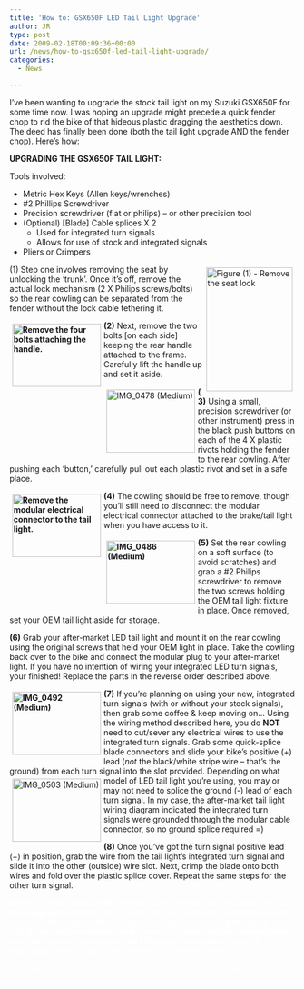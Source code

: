 ```yaml
---
title: 'How to: GSX650F LED Tail Light Upgrade'
author: JR
type: post
date: 2009-02-18T00:09:36+00:00
url: /news/how-to-gsx650f-led-tail-light-upgrade/
categories:
  - News

---
```

I’ve been wanting to upgrade the stock tail light on my Suzuki GSX650F for some time now. I was hoping an upgrade might precede a quick fender chop to rid the bike of that hideous plastic dragging the aesthetics down. The deed has finally been done (both the tail light upgrade AND the fender chop). Here’s how:

**UPGRADING THE GSX650F TAIL LIGHT:**

Tools involved:

  * Metric Hex Keys (Allen keys/wrenches)
  * #2 Phillips Screwdriver
  * Precision screwdriver (flat or philips) – or other precision tool
  * (Optional) [Blade] Cable splices X 2 
      * Used for integrated turn signals
      * Allows for use of stock and integrated signals
  * Pliers or Crimpers

[<img style="display: inline; margin: 5px; border-width: 0px;" title="Figure (1) - Remove the seat lock" src="http://liveaverage.com/wp-content/themes/mimbo2.2/images/img-0482medium-thumb.jpg" border="0" alt="Figure (1) - Remove the seat lock" width="152" height="218" align="right" />][1](1) Step one involves removing the seat by unlocking the ‘trunk’. Once it’s off, remove the actual lock mechanism (2 X Philips screws/bolts) so the rear cowling can be separated from the fender without the lock cable tethering it.

[**<img style="display: inline; margin: 5px; border-width: 0px;" title="Remove the four bolts attaching the handle." src="http://liveaverage.com/wp-content/themes/mimbo2.2/images/img-0474medium-thumb.jpg" border="0" alt="Remove the four bolts attaching the handle." width="156" height="111" align="left" />**][2]**(2)** Next, remove the two bolts [on each side] keeping the rear handle attached to the frame. Carefully lift the handle up and set it aside.

[<img style="display: inline; margin: 5px; border: 0px;" title="IMG_0478 (Medium)" src="http://liveaverage.com/wp-content/themes/mimbo2.2/images/img-0478medium-thumb.jpg" border="0" alt="IMG_0478 (Medium)" width="156" height="111" align="left" />][3] **(3)** Using a small, precision screwdriver (or other instrument) press in the black push buttons on each of the 4 X plastic rivots holding the fender to the rear cowling. After pushing each ‘button,’ carefully pull out each plastic rivot and set in a safe place.

[**<img style="display: inline; margin: 5px; border: 0px;" title="Remove the modular electrical connector to the tail light." src="http://liveaverage.com/wp-content/themes/mimbo2.2/images/img-0484medium-thumb.jpg" border="0" alt="Remove the modular electrical connector to the tail light." width="156" height="111" align="left" />**][4] **(4)** The cowling should be free to remove, though you’ll still need to disconnect the modular electrical connector attached to the brake/tail light when you have access to it.

**[<img style="display: inline; margin: 5px; border: 0px;" title="IMG_0486 (Medium)" src="http://liveaverage.com/wp-content/themes/mimbo2.2/images/img-0486medium-thumb.jpg" border="0" alt="IMG_0486 (Medium)" width="156" height="111" align="left" />][5] (5)** Set the rear cowling on a soft surface (to avoid scratches) and grab a #2 Philips screwdriver to remove the two screws holding the OEM tail light fixture in place. Once removed, set your OEM tail light aside for storage.

**(6)** Grab your after-market LED tail light and mount it on the rear cowling using the original screws that held your OEM light in place. Take the cowling back over to the bike and connect the modular plug to your after-market light. If you have no intention of wiring your integrated LED turn signals, your finished! Replace the parts in the reverse order described above.

<!--more-->

**[<img style="display: inline; margin: 5px; border: 0px;" title="IMG_0492 (Medium)" src="http://liveaverage.com/wp-content/themes/mimbo2.2/images/img-0492medium-thumb.jpg" border="0" alt="IMG_0492 (Medium)" width="156" height="111" align="left" />][6] (7)** If you’re planning on using your new, integrated turn signals (with or without your stock signals), then grab some coffee & keep moving on… Using the wiring method described here, you do **NOT** need to cut/sever any electrical wires to use the integrated turn signals. Grab some quick-splice blade connectors and slide your bike’s positive (+) lead (_not_ the black/white stripe wire – that’s the ground) from each turn signal into the slot provided. Depending on what model of LED tail light you’re [<img style="display: inline; margin: 5px; border: 0px;" title="IMG_0503 (Medium)" src="http://liveaverage.com/wp-content/themes/mimbo2.2/images/img-0503medium-thumb.jpg" border="0" alt="IMG_0503 (Medium)" width="156" height="111" align="left" />][7] using, you may or may not need to splice the ground (-) lead of each turn signal. In my case, the after-market tail light wiring diagram indicated the integrated turn signals were grounded through the modular cable connector, so no ground splice required =)

**(8)** Once you’ve got the turn signal positive lead (+) in position, grab the wire from the tail light’s integrated turn signal and slide it into the other (outside) wire slot. Next, crimp the blade onto both wires and fold over the plastic splice cover. Repeat the same steps for the other turn signal.

<span style="color: #ffffff;"><strong>Note that if you’re using BOTH sets of turn signals (i.e. the stock signals & the integrated signals) you’re flash rate will be normal since the load will be nearly the same as stock. However, if you’re <em>not </em>using the stock signals you may want to install inline load resistors to slow the flash/blink rate. It’s personal preference and I chose to leave mine at a rapid flash/blink rate to attract the attention of careless drivers…</strong></span>

<span style="color: #ffffff;">Now that you have a new tail light [with integrated turn signals] it’s on the fender mod!</span>

 [1]: http://liveaverage.com/wp-content/themes/mimbo2.2/images/img-0482medium.jpg
 [2]: http://liveaverage.com/wp-content/themes/mimbo2.2/images/img-0474medium.jpg
 [3]: http://liveaverage.com/wp-content/themes/mimbo2.2/images/img-0478medium.jpg
 [4]: http://liveaverage.com/wp-content/themes/mimbo2.2/images/img-0484medium.jpg
 [5]: http://liveaverage.com/wp-content/themes/mimbo2.2/images/img-0486medium.jpg
 [6]: http://liveaverage.com/wp-content/themes/mimbo2.2/images/img-0492medium.jpg
 [7]: http://liveaverage.com/wp-content/themes/mimbo2.2/images/img-0503medium.jpg